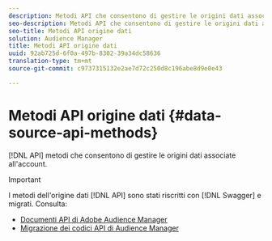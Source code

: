 ```yaml
---
description: Metodi API che consentono di gestire le origini dati associate al tuo account.
seo-description: Metodi API che consentono di gestire le origini dati associate al tuo account.
seo-title: Metodi API origine dati
solution: Audience Manager
title: Metodi API origine dati
uuid: 92ab725d-6f0a-497b-8302-39a34dc58636
translation-type: tm+mt
source-git-commit: c9737315132e2ae7d72c250d8c196abe8d9e0e43

---
```



# Metodi API origine dati {#data-source-api-methods}

[!DNL API] metodi che consentono di gestire le origini dati associate all'account.

<!-- c_rest_data_sources.xml -->

>[!IMPORTANT]
>
>I metodi dell'origine dati [!DNL API] sono stati riscritti con [!DNL Swagger] e migrati. Consulta:
>
>* [Documenti API di Adobe Audience Manager](https://bank.demdex.com/portal/swagger/index.html)
>* [Migrazione dei codici API di Audience Manager](../../api/api-swagger-migration.md)
>
